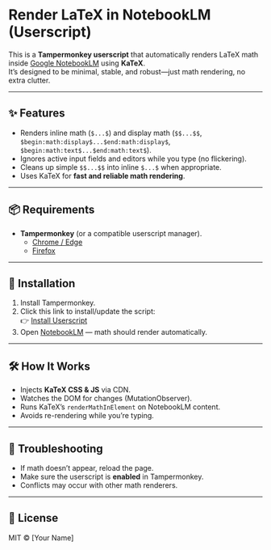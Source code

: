 # Render LaTeX in NotebookLM (Userscript)

This is a **Tampermonkey userscript** that automatically renders LaTeX math inside [Google NotebookLM](https://notebooklm.google.com) using **KaTeX**.  
It’s designed to be minimal, stable, and robust—just math rendering, no extra clutter.

---

## ✨ Features
- Renders inline math (`$...$`) and display math (`$$...$$`, `$begin:math:display$...$end:math:display$`, `$begin:math:text$...$end:math:text$`).
- Ignores active input fields and editors while you type (no flickering).
- Cleans up simple `$$...$$` into inline `$...$` when appropriate.
- Uses KaTeX for **fast and reliable math rendering**.

---

## 📦 Requirements
- **Tampermonkey** (or a compatible userscript manager).
  - [Chrome / Edge](https://www.tampermonkey.net/)
  - [Firefox](https://addons.mozilla.org/en-US/firefox/addon/tampermonkey/)

---

## 🚀 Installation
1. Install Tampermonkey.
2. Click this link to install/update the script:  
   👉 [Install Userscript](https://raw.githubusercontent.com/<your-username>/notebooklm-katex-userscript/main/src/notebooklm-katex.user.js)
3. Open [NotebookLM](https://notebooklm.google.com) — math should render automatically.

---

## 🛠 How It Works
- Injects **KaTeX CSS & JS** via CDN.
- Watches the DOM for changes (MutationObserver).
- Runs KaTeX’s `renderMathInElement` on NotebookLM content.
- Avoids re-rendering while you’re typing.

---

## 🔧 Troubleshooting
- If math doesn’t appear, reload the page.
- Make sure the userscript is **enabled** in Tampermonkey.
- Conflicts may occur with other math renderers.

---

## 📄 License
MIT © [Your Name]
